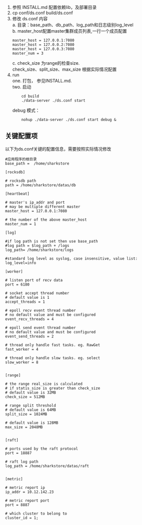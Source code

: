 1. 参照 INSTALL.md 配置依赖lib，及部署目录<br>
2. cp conf/ds.conf build/ds.conf <br>
3. 修改 ds.conf 内容<br>
    a. 目录：base_path、db_path、log_path和日志级别log_level<br>
    b. master_host配置master集群成员列表,一行一个成员配置<br>
    ``` 
    master_host = 127.0.0.1:7080    
    master_host = 127.0.0.2:7080            
    master_host = 127.0.0.3:7080          
    master_num = 3         
    ```      
   c. check_size 为range的检查size.   
       check_size、split_size、max_size 根据实际情况配置
4. run          
    one. 打包， 参见INSTALL.md.  
    two. 启动     
    ```
        cd build
        ./data-server ./ds.conf start
    ```         
    debug 模式：      
    ```    
        nohup ./data-server ./ds.conf start debug &
    ``` 

## 关键配置项
以下为ds.conf关键的配置信息，需要按照实际情况修改<br>      

```
#应用程序的根目录
base_path =  /home/sharkstore

[rocksdb]

# rocksdb path
path = /home/sharkstore/datas/db

[heartbeat]

# master's ip_addr and port
# may be multiple different master
master_host = 127.0.0.1:7080

# the number of the above master_host
master_num = 1

[log]

#if log path is not set then use base_path
#log path = $log_path + /logs
log_path= /home/sharkstore/logs

#standard log level as syslog, case insensitive, value list:
log_level=info

[worker]

# listen port of recv data
port = 6180

# socket accept thread number
# default value is 1
accept_threads = 1

# epoll recv event thread number
# no default value and must be configured
event_recv_threads = 4

# epoll send event thread number
# no default value and must be configured
event_send_threads = 2

# thread only handle fast tasks. eg. RawGet
fast_worker = 4

# thread only handle slow tasks. eg. select
slow_worker = 8


[range]

# the range real_size is calculated
# if statis_size is greater than check_size
# default value is 32MB
check_size = 512MB

# range split threshold
# default value is 64MB
split_size = 1024MB

# default value is 128MB
max_size = 2048MB


[raft]

# ports used by the raft protocol
port = 18887

# raft log path
log_path = /home/sharkstore/datas/raft


[metric]

# metric report ip
ip_addr = 10.12.142.23

# metric report port
port = 8887

# which cluster to belong to
cluster_id = 1;

```
